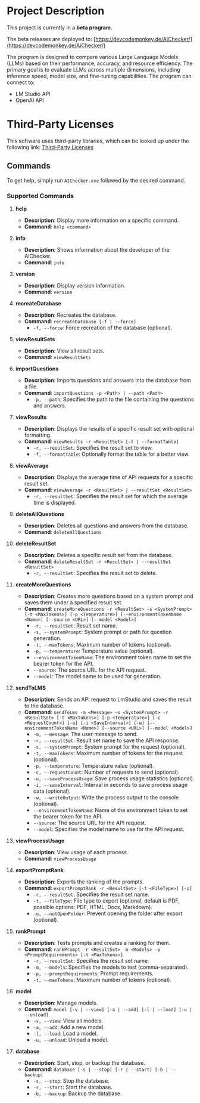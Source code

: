 # Project Description

This project is currently in a **beta program**.

The beta releases are deployed to: [https://devcodemonkey.de/AiChecker/](https://devcodemonkey.de/AiChecker/)

The program is designed to compare various Large Language Models (LLMs) based on their performance, accuracy, and resource efficiency. The primary goal is to evaluate LLMs across multiple dimensions, including inference speed, model size, and fine-tuning capabilities. The program can connect to:

- LM Studio API
- OpenAI API

# Third-Party Licenses

This software uses third-party libraries, which can be looked up under the following link: [Third-Party Licenses](https://github.com/devcodemonkey/de.devcodemonkey.AIChecker/blob/main/THIRD_PARTY_LICENSES.md)

## Commands

To get help, simply run `AIChecker.exe` followed by the desired command.

### Supported Commands

1. **help**

   - **Description**: Display more information on a specific command.
   - **Command**: `help <command>`

2. **info**

   - **Description**: Shows information about the developer of the AiChecker.
   - **Command**: `info`

3. **version**

   - **Description**: Display version information.
   - **Command**: `version`

4. **recreateDatabase**

   - **Description**: Recreates the database.
   - **Command**: `recreateDatabase [-f | --force]`
     - `-f, --force`: Force recreation of the database (optional).

5. **viewResultSets**

   - **Description**: View all result sets.
   - **Command**: `viewResultSets`

6. **importQuestions**

   - **Description**: Imports questions and answers into the database from a file.
   - **Command**: `importQuestions -p <Path> | --path <Path>`
     - `-p, --path`: Specifies the path to the file containing the questions and answers.

7. **viewResults**

   - **Description**: Displays the results of a specific result set with optional formatting.
   - **Command**: `viewResults -r <ResultSet> [-f | --formatTable]`
     - `-r, --resultSet`: Specifies the result set to view.
     - `-f, --formatTable`: Optionally format the table for a better view.

8. **viewAverage**

   - **Description**: Displays the average time of API requests for a specific result set.
   - **Command**: `viewAverage -r <ResultSet> | --resultSet <ResultSet>`
     - `-r, --resultSet`: Specifies the result set for which the average time is displayed.

9. **deleteAllQuestions**

   - **Description**: Deletes all questions and answers from the database.
   - **Command**: `deleteAllQuestions`

10. **deleteResultSet**

    - **Description**: Deletes a specific result set from the database.
    - **Command**: `deleteResultSet -r <ResultSet> | --resultSet <ResultSet>`
      - `-r, --resultSet`: Specifies the result set to delete.

11. **createMoreQuestions**

    - **Description**: Creates more questions based on a system prompt and saves them under a specified result set.
    - **Command**: `createMoreQuestions -r <ResultSet> -s <SystemPrompt> [-t <MaxTokens>] [-p <Temperature>] [--environmentTokenName <Name>] [--source <URL>] [--model <Model>]`
      - `-r, --resultSet`: Result set name.
      - `-s, --systemPrompt`: System prompt or path for question generation.
      - `-t, --maxTokens`: Maximum number of tokens (optional).
      - `-p, --temperature`: Temperature value (optional).
      - `--environmentTokenName`: The environment token name to set the bearer token for the API.
      - `--source`: The source URL for the API request.
      - `--model`: The model name to be used for generation.

12. **sendToLMS**

    - **Description**: Sends an API request to LmStudio and saves the result to the database.
    - **Command**: `sendToLms -m <Message> -s <SystemPrompt> -r <ResultSet> [-t <MaxTokens>] [-p <Temperature>] [-c <RequestCount>] [-u] [-i <SaveInterval>] [-w] [--environmentTokenName <Name>] [--source <URL>] [--model <Model>]`
      - `-m, --message`: The user message to send.
      - `-r, --resultSet`: Result set name to save the API response.
      - `-s, --systemPrompt`: System prompt for the request (optional).
      - `-t, --maxTokens`: Maximum number of tokens for the request (optional).
      - `-p, --temperature`: Temperature value (optional).
      - `-c, --requestCount`: Number of requests to send (optional).
      - `-u, --saveProcessUsage`: Save process usage statistics (optional).
      - `-i, --saveInterval`: Interval in seconds to save process usage data (optional).
      - `-w, --writeOutput`: Write the process output to the console (optional).
      - `--environmentTokenName`: Name of the environment token to set the bearer token for the API.
      - `--source`: The source URL for the API request.
      - `--model`: Specifies the model name to use for the API request.

13. **viewProcessUsage**

    - **Description**: View usage of each process.
    - **Command**: `viewProcessUsage`

14. **exportPromptRank**

    - **Description**: Exports the ranking of the prompts.
    - **Command**: `exportPromptRank -r <ResultSet> [-t <FileType>] [-o]`
      - `-r, --resultSet`: Specifies the result set name.
      - `-t, --fileType`: File type to export (optional, default is PDF, possible options: PDF, HTML, Docx, Markdown).
      - `-o, --notOpenFolder`: Prevent opening the folder after export (optional).

15. **rankPrompt**

    - **Description**: Tests prompts and creates a ranking for them.
    - **Command**: `rankPrompt -r <ResultSet> -m <Models> -p <PromptRequirements> [-t <MaxTokens>]`
      - `-r, --resultSet`: Specifies the result set name.
      - `-m, --models`: Specifies the models to test (comma-separated).
      - `-p, --promptRequirements`: Prompt requirements.
      - `-t, --maxTokens`: Maximum number of tokens (optional).

16. **model**

    - **Description**: Manage models.
    - **Command**: `model [-v | --view] [-a | --add] [-l | --load] [-u | --unload]`
      - `-v, --view`: View all models.
      - `-a, --add`: Add a new model.
      - `-l, --load`: Load a model.
      - `-u, --unload`: Unload a model.

17. **database**
    - **Description**: Start, stop, or backup the database.
    - **Command**: `database [-s | --stop] [-r | --start] [-b | --backup]`
      - `-s, --stop`: Stop the database.
      - `-r, --start`: Start the database.
      - `-b, --backup`: Backup the database.
